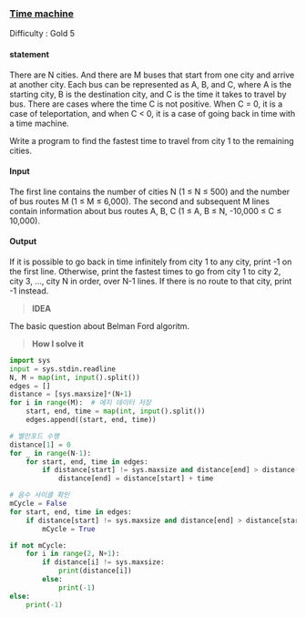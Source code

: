 ### [Time machine](https://www.acmicpc.net/problem/11657)

Difficulty : Gold 5

#### statement
There are N cities. And there are M buses that start from one city and arrive at another city. Each bus can be represented as A, B, and C, where A is the starting city, B is the destination city, and C is the time it takes to travel by bus. There are cases where the time C is not positive. When C = 0, it is a case of teleportation, and when C < 0, it is a case of going back in time with a time machine.

Write a program to find the fastest time to travel from city 1 to the remaining cities.


#### Input
The first line contains the number of cities N (1 ≤ N ≤ 500) and the number of bus routes M (1 ≤ M ≤ 6,000). The second and subsequent M lines contain information about bus routes A, B, C (1 ≤ A, B ≤ N, -10,000 ≤ C ≤ 10,000). 


#### Output

If it is possible to go back in time infinitely from city 1 to any city, print -1 on the first line. Otherwise, print the fastest times to go from city 1 to city 2, city 3, ..., city N in order, over N-1 lines. If there is no route to that city, print -1 instead.


>**IDEA**

The basic question about Belman Ford algoritm. 
>**How I solve it**

```python
import sys
input = sys.stdin.readline
N, M = map(int, input().split())
edges = []
distance = [sys.maxsize]*(N+1)
for i in range(M):  # 에지 데이터 저장
    start, end, time = map(int, input().split())
    edges.append((start, end, time))

# 벨만포드 수행
distance[1] = 0
for _ in range(N-1):
    for start, end, time in edges:
        if distance[start] != sys.maxsize and distance[end] > distance[start] + time:
            distance[end] = distance[start] + time

# 음수 사이클 확인
mCycle = False
for start, end, time in edges:
    if distance[start] != sys.maxsize and distance[end] > distance[start] + time:
        mCycle = True

if not mCycle:
    for i in range(2, N+1):
        if distance[i] != sys.maxsize:
            print(distance[i])
        else:
            print(-1)
else:
    print(-1)

```